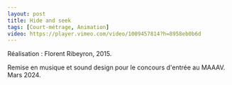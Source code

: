```yaml
---
layout: post
title: Hide and seek
tags: [Court-métrage, Animation]
video: https://player.vimeo.com/video/1009457814?h=8958eb0b6d
---
```


Réalisation : Florent Ribeyron, 2015.

Remise en musique et sound design pour le concours d'entrée au MAAAV.  
Mars 2024.
